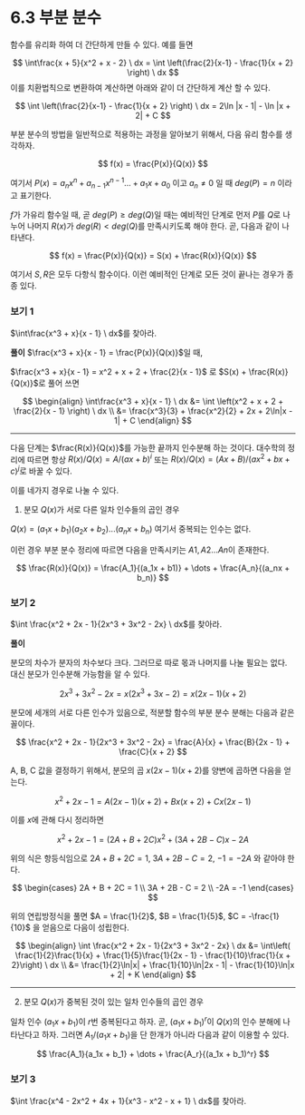# 6.3 부분 분수

함수를 유리화 하여 더 간단하게 만들 수 있다. 예를 들면

$$
\int\frac{x + 5}{x^2 + x - 2} \ dx = \int \left(\frac{2}{x-1} - \frac{1}{x + 2} \right) \ dx
$$
이를 치환법칙으로 변환하여 계산하면 아래와 같이 더 간단하게 계산 할 수 있다.

$$
\int \left(\frac{2}{x-1} - \frac{1}{x + 2} \right) \ dx = 2\ln |x - 1| - \ln |x + 2| + C
$$

부분 분수의 방법을 일반적으로 적용하는 과정을 알아보기 위해서, 다음 유리 함수를 생각하자.

$$
f(x) = \frac{P(x)}{Q(x)}
$$

여기서 $P(x) = a_nx^n + a_{n-1}x^{n-1}\dots + a_1x + a_0$ 이고 $a_n \ne 0$ 일 때 $deg(P) = n$ 이라고 표기한다. 

$f$가 가유리 함수일 때, 곧 $deg(P) \ge deg(Q)$일 때는 예비적인 단계로 먼저 $P$를 $Q$로 나누어 나머지 $R(x)$가 $deg(R) < deg(Q)$를 만족시키도록 해야 한다. 곧, 다음과 같이 나타낸다.

$$
f(x) = \frac{P(x)}{Q(x)} = S(x) + \frac{R(x)}{Q(x)}
$$

여기서 $S, R$은 모두 다항식 함수이다. 이런 예비적인 단계로 모든 것이 끝나는 경우가 종종 있다. 

### 보기 1

$\int\frac{x^3 + x}{x - 1} \ dx$를 찾아라.

**풀이**
$\frac{x^3 + x}{x - 1} = \frac{P(x)}{Q(x)}$일 때,

$\frac{x^3 + x}{x - 1} = x^2 + x + 2 + \frac{2}{x - 1}$ 로 $S(x) + \frac{R(x)}{Q(x)}$로 풀어 쓰면 

$$
\begin{align}
\int\frac{x^3 + x}{x - 1} \ dx &= \int \left(x^2 + x + 2 + \frac{2}{x - 1} \right) \ dx \\
&= \frac{x^3}{3} + \frac{x^2}{2} + 2x + 2\ln|x - 1|  + C
\end{align}
$$

---

다음 단계는 $\frac{R(x)}{Q(x)}$를 가능한 끝까지 인수분해 하는 것이다. 대수학의 정리에 따르면 항상 $R(x)/Q(x) = A/(ax + b)^i$ 또는 $R(x)/Q(x) = (Ax + B) / (ax^2 + bx + c)^j$로 바꿀 수 있다.

이를 네가지 경우로 나눌 수 있다.

1. 분모 $Q(x)$가 서로 다른 일차 인수들의 곱인 경우

$Q(x) = (a_1x + b_1)(a_2x + b_2)...(a_nx + b_n)$ 여기서 중복되는 인수는 없다.

이런 경우 부분 분수 정리에 따르면 다음을 만족시키는 $A1, A2 \dots An$이 존재한다. 

$$
\frac{R(x)}{Q(x)} = \frac{A_1}{(a_1x + b1)} + \dots + \frac{A_n}{(a_nx + b_n)}
$$

### 보기 2

$\int \frac{x^2 + 2x - 1}{2x^3 + 3x^2 - 2x} \ dx$를 찾아라.

**풀이**

분모의 차수가 분자의 차수보다 크다. 그러므로 따로 몫과 나머지를 나눌 필요는 없다. 
대신 분모가 인수분해 가능함을 알 수 있다.

$$
2x^3 + 3x^2 - 2x = x(2x^3 + 3x - 2) = x(2x -1)(x + 2)
$$

분모에 세개의 서로 다른 인수가 있음으로, 적분할 함수의 부분 분수 분해는 다음과 같은 꼴이다.

$$
\frac{x^2 + 2x - 1}{2x^3 + 3x^2 - 2x} = \frac{A}{x} + \frac{B}{2x - 1} + \frac{C}{x + 2}
$$

A, B, C 값을 결정하기 위해서, 분모의 곱 $x(2x -1)(x+2)$를 양변에 곱하면 다음을 얻는다.

$$
x^2 + 2x -1 = A(2x-1)(x + 2) + Bx(x+2) + Cx(2x - 1)
$$

이를 $x$에 관해 다시 정리하면

$$
x^2+ 2x - 1 = (2A + B + 2C)x^2 + (3A + 2B - C)x - 2A
$$

위의 식은 항등식임으로 $2A + B + 2C = 1$, $3A + 2B - C = 2$, $-1 = -2A$ 와 같아야 한다.

$$
\begin{cases}
2A + B + 2C = 1 \\    
3A + 2B - C = 2 \\
-2A = -1
\end{cases}
$$

위의 연립방정식을 풀면 $A = \frac{1}{2}$, $B = \frac{1}{5}$, $C = -\frac{1}{10}$ 을 얻음으로 다음이 성립한다.

$$
\begin{align}
\int \frac{x^2 + 2x - 1}{2x^3 + 3x^2 - 2x} \ dx &= \int\left( \frac{1}{2}\frac{1}{x} + \frac{1}{5}\frac{1}{2x - 1} - \frac{1}{10}\frac{1}{x + 2}\right) \ dx   \\
&=  \frac{1}{2}\ln|x| + \frac{1}{10}\ln|2x - 1| - \frac{1}{10}\ln|x + 2| + K
\end{align}
$$

---
2. 분모 $Q(x)$가 중복된 것이 있는 일차 인수들의 곱인 경우

일차 인수 $(a_1x + b_1)$이 $r$번 중복된다고 하자. 곧, $(a_1x + b_1)^r$이 $Q(x)$의 인수 분해에 나타난다고 하자. 그러면 $A_1/(a_1x + b_1)$을 단 한개가 아니라 다음과 같이 이용할 수 있다.

$$
\frac{A_1}{a_1x + b_1} + \dots + \frac{A_r}{(a_1x + b_1)^r}
$$

### 보기 3

$\int \frac{x^4 - 2x^2 + 4x + 1}{x^3 - x^2 - x + 1} \ dx$를 찾아라.




